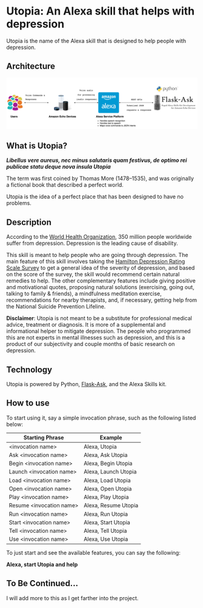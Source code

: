 # Utopia: An Alexa skill that helps with depression

Utopia is the name of the Alexa skill that is designed to help people with depression.

## Architecture
![alt text](images/Utopia-alexa-skill-architecture.png)

## What is Utopia?

***Libellus vere aureus, nec minus salutaris quam festivus, de optimo rei publicae statu deque nova insula Utopia***

The term was first coined by Thomas More (1478–1535), and was originally a fictional book
that described a perfect world. 

Utopia is the idea of a perfect place that has been designed to have no problems.

## Description

According to the [World Health Organization](http://www.who.int/mediacentre/factsheets/fs369/en/), 350 million people worldwide
suffer from depression. Depression is the leading cause of disability.

This skill is meant to help people who are going through depression. The main feature of this skill involves taking
the [Hamilton Depression Rating Scale Survey](https://www.psychcongress.com/saundras-corner/scales-screeners/depression/hamilton-depression-rating-scale-ham-d) to get a general idea of the severity of depression, and based on the score
of the survey, the skill would recommend certain natural remedies to help. The other complementary features include giving 
positive and motivational quotes, proposing natural solutions (exercising, going out, talking to family & friends), 
a mindfulness meditation exercise, recommendations for nearby therapists, and, if necessary, getting help 
from the National Suicide Prevention Lifeline. 

**Disclaimer**: Utopia is not meant to be a substitute for professional medical advice, treatment or diagnosis. 
It is more of a supplemental and informational helper to mitigate depression. The people who programmed this are not experts in mental illnesses such as depression,
and this is a product of our subjectivity and couple months of basic research on depression.


## Technology

Utopia is powered by Python, [Flask-Ask](http://flask-ask.readthedocs.io/en/latest/), and the Alexa Skills kit.

## How to use
To start using it, say a simple invocation phrase, such as the following listed below:

| Starting Phrase                          | Example                              |
|------------------------------------------|--------------------------------------|
| \<invocation name>                        | Alexa, Utopia                        |
| Ask \<invocation name>                    | Alexa, Ask Utopia                    |
| Begin \<invocation name>                  | Alexa, Begin Utopia                  |
| Launch \<invocation name>                 | Alexa, Launch Utopia                |
| Load \<invocation name>                   | Alexa, Load Utopia                   |
| Open \<invocation name>                   | Alexa, Open Utopia                   |
| Play \<invocation name>                   | Alexa, Play Utopia                   |
| Resume \<invocation name>                 | Alexa, Resume Utopia                 |
| Run \<invocation name>                    | Alexa, Run Utopia                    |
| Start \<invocation name>                  | Alexa, Start Utopia                  |
| Tell \<invocation name>                   | Alexa, Tell Utopia                   |
| Use \<invocation name>                    | Alexa, Use Utopia                    |


To just start and see the available features, you can say the following:

**Alexa, start Utopia and help**


## To Be Continued...
I will add more to this as I get farther into the project.

